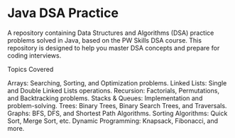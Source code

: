 # Java DSA Practice
A repository containing Data Structures and Algorithms (DSA) practice problems solved in Java, based on the PW Skills DSA course. This repository is designed to help you master DSA concepts and prepare for coding interviews.

Topics Covered

Arrays: Searching, Sorting, and Optimization problems.
Linked Lists: Single and Double Linked Lists operations.
Recursion: Factorials, Permutations, and Backtracking problems.
Stacks & Queues: Implementation and problem-solving.
Trees: Binary Trees, Binary Search Trees, and Traversals.
Graphs: BFS, DFS, and Shortest Path Algorithms.
Sorting Algorithms: Quick Sort, Merge Sort, etc.
Dynamic Programming: Knapsack, Fibonacci, and more.
